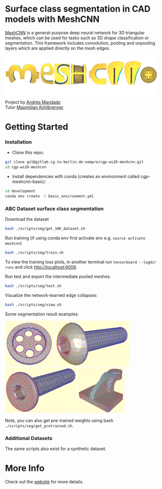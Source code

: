 # Surface class segmentation in CAD models with MeshCNN

[MeshCNN](https://github.com/ranahanocka/MeshCNN) is a general-purpose deep neural network for 3D triangular meshes, which can be used for tasks such as 3D shape classification or segmentation. This framework includes convolution, pooling and unpooling layers which are applied directly on the mesh edges.

<img src="documentation/website/images/meshcnn+.png" align="center" width="750px"> <br>

Project by [Andrés Mandado](mailto:mandadoalmajano@campus.tu-berlin.de)<br>
Tutor [Maximilian Kohlbrenner](mailto:kohlbrenner@tu-berlin.de)
            
# Getting Started

### Installation
- Clone this repo:
```bash
git clone git@gitlab.cg.tu-berlin.de:sempro/cgp-ws20-meshcnn.git
cd cgp-ws20-meshcnn
```
- Install dependencies with conda (creates an environment called cgp-meshcnn-basic):
```bash
cd development
conda env create -f basic_environment.yml
```
 
### ABC Dataset surface class segmentation
Download the dataset
```bash
bash ./scripts/seg/get_10K_dataset.sh
```

Run training (if using conda env first activate env e.g. ```source activate meshcnn```)
```bash
bash ./scripts/seg/train.sh
```

To view the training loss plots, in another terminal run ```tensorboard --logdir runs``` and click [http://localhost:6006](http://localhost:6006).

Run test and export the intermediate pooled meshes:
```bash
bash ./scripts/seg/test.sh
```

Visualize the network-learned edge collapses:
```bash
bash ./scripts/seg/view.sh
```

Some segmentation result examples:

<img src="documentation/imgs/model1414.png" height="150px"/> <img src="documentation/imgs/model4780.png" height="150px"/> <img src="documentation/imgs/model25725.png" height="150px"/> <img src="documentation/imgs/model170737.png" height="150px"/>

Note, you can also get pre-trained weights using bash ```./scripts/seg/get_pretrained.sh```. 

### Additional Datasets
The same scripts also exist for a synthetic dataset. 

# More Info
Check out the [website](http://cybertron.cg.tu-berlin.de/p/cgp-ws20/meshcnn) for more details.